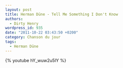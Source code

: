 ```yaml
---
layout: post
title: Herman Düne - Tell Me Something I Don't Know
authors:
  - Dirty Henry
wordpress_id: 935
date: "2011-10-22 03:43:50 +0200"
category: Chanson du jour
tags:
  - Herman Düne
---
```


{% youtube hY_wuw2u5lY %}
